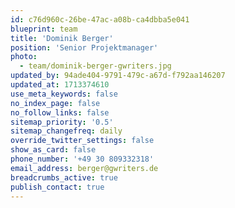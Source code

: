 ```yaml
---
id: c76d960c-26be-47ac-a08b-ca4dbba5e041
blueprint: team
title: 'Dominik Berger'
position: 'Senior Projektmanager'
photo:
  - team/dominik-berger-gwriters.jpg
updated_by: 94ade404-9791-479c-a67d-f792aa146207
updated_at: 1713374610
use_meta_keywords: false
no_index_page: false
no_follow_links: false
sitemap_priority: '0.5'
sitemap_changefreq: daily
override_twitter_settings: false
show_as_card: false
phone_number: '+49 30 809332318'
email_address: berger@gwriters.de
breadcrumbs_active: true
publish_contact: true
---
```

